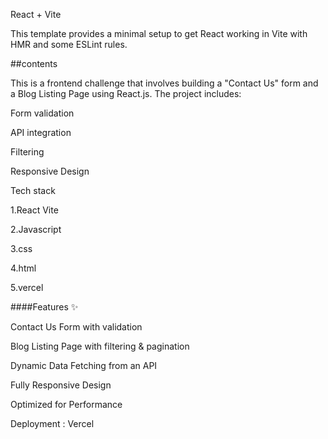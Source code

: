 React + Vite

This template provides a minimal setup to get React working in Vite with HMR and some ESLint rules.

##contents

This is a frontend challenge that involves building a "Contact Us" form and a Blog Listing Page using React.js. The project includes:

Form validation

API integration

Filtering

Responsive Design


Tech stack


1.React Vite

2.Javascript

3.css

4.html

5.vercel


####Features ✨


Contact Us Form with validation

Blog Listing Page with filtering & pagination

Dynamic Data Fetching from an API

Fully Responsive Design

Optimized for Performance



Deployment : Vercel

